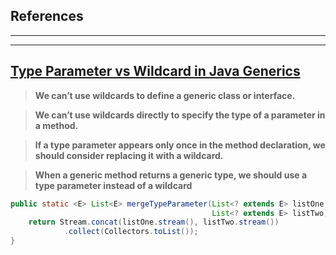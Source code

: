 ## References

----
----

## [Type Parameter vs Wildcard in Java Generics](https://www.baeldung.com/java-generics-type-parameter-vs-wildcard)

> **We can’t use wildcards to define a generic class or interface.**
 
> **We can’t use wildcards directly to specify the type of a parameter in a method.**
 
> **If a type parameter appears only once in the method declaration, we should consider replacing it with a wildcard.**

> **When a generic method returns a generic type, we should use a type parameter instead of a wildcard**


```java
public static <E> List<E> mergeTypeParameter(List<? extends E> listOne, 
                                             List<? extends E> listTwo) {
    return Stream.concat(listOne.stream(), listTwo.stream())
            .collect(Collectors.toList());
}
```